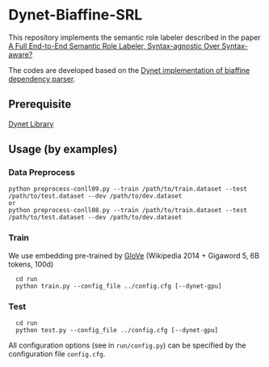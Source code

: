 # Dynet-Biaffine-SRL
This repository implements the semantic role labeler described in the paper [A Full End-to-End Semantic Role Labeler, Syntax-agnostic Over Syntax-aware?](https://arxiv.org/abs/1808.03815)

The codes are developed based on the [Dynet implementation of biaffine dependency parser](https://github.com/jcyk/Dynet-Biaffine-dependency-parser).

## Prerequisite
[Dynet Library](http://dynet.readthedocs.io/en/latest/)

## Usage (by examples)
### Data Preprocess

```
python preprocess-conll09.py --train /path/to/train.dataset --test /path/to/test.dataset --dev /path/to/dev.dataset
or
python preprocess-conll08.py --train /path/to/train.dataset --test /path/to/test.dataset --dev /path/to/dev.dataset
```
### Train
We use embedding pre-trained by [GloVe](https://nlp.stanford.edu/projects/glove/) (Wikipedia 2014 + Gigaword 5, 6B tokens, 100d)

```
  cd run
  python train.py --config_file ../config.cfg [--dynet-gpu]
```

### Test
```
  cd run
  python test.py --config_file ../config.cfg [--dynet-gpu]
```

All configuration options (see in `run/config.py`) can be specified by the configuration file `config.cfg`.


